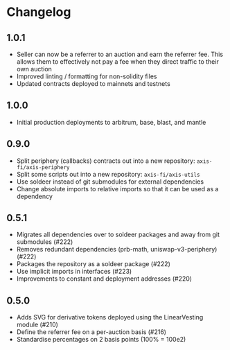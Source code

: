 # Changelog

## 1.0.1

- Seller can now be a referrer to an auction and earn the referrer fee. This allows them to effectively not pay a fee when they direct traffic to their own auction
- Improved linting / formatting for non-solidity files
- Updated contracts deployed to mainnets and testnets

## 1.0.0

- Initial production deployments to arbitrum, base, blast, and mantle

## 0.9.0

- Split periphery (callbacks) contracts out into a new repository: `axis-fi/axis-periphery`
- Split some scripts out into a new repository: `axis-fi/axis-utils`
- Use soldeer instead of git submodules for external dependencies
- Change absolute imports to relative imports so that it can be used as a dependency

## 0.5.1

- Migrates all dependencies over to soldeer packages and away from git submodules (#222)
- Removes redundant dependencies (prb-math, uniswap-v3-periphery) (#222)
- Packages the repository as a soldeer package (#222)
- Use implicit imports in interfaces (#223)
- Improvements to constant and deployment addresses (#220)

## 0.5.0

- Adds SVG for derivative tokens deployed using the LinearVesting module (#210)
- Define the referrer fee on a per-auction basis (#216)
- Standardise percentages on 2 basis points (100% = 100e2)
